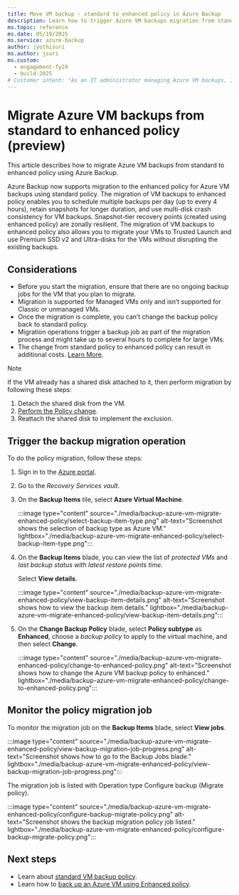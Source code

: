 ```yaml
---
title: Move VM backup - standard to enhanced policy in Azure Backup
description: Learn how to trigger Azure VM backups migration from standard  policy to enhanced policy, and then monitor the configuration backup migration job.
ms.topic: reference
ms.date: 05/19/2025
ms.service: azure-backup
author: jyothisuri
ms.author: jsuri
ms.custom:
  - engagement-fy24
  - build-2025
# Customer intent: "As an IT administrator managing Azure VM backups, I want to migrate Azure Virtual Machine backups from standard to enhanced policy, so that I can improve backup frequency, retention, and disaster recovery capabilities without affecting existing backup operations."
---
```


# Migrate Azure VM backups from standard  to enhanced policy (preview)

This article describes how to migrate Azure VM backups from standard to enhanced policy using Azure Backup.

Azure Backup now supports migration to the enhanced policy for Azure VM backups using standard policy. The migration of VM backups to enhanced policy enables you to schedule multiple backups per day (up to every 4 hours), retain snapshots for longer duration, and use multi-disk crash consistency for VM backups. Snapshot-tier recovery points (created using enhanced policy) are zonally resilient. The migration of VM backups to enhanced policy also allows you to migrate your VMs to Trusted Launch and use Premium SSD v2 and Ultra-disks for the VMs without disrupting the existing backups.

## Considerations

- Before you start the migration, ensure that there are no ongoing backup jobs for the VM that you plan to migrate.
- Migration is supported for Managed VMs only and isn’t supported for Classic or unmanaged VMs.
- Once the migration is complete, you can’t change the backup policy back to standard policy.
- Migration operations trigger a backup job as part of the migration process and might take up to several hours to complete for large VMs.
- The change from standard policy to enhanced policy can result in additional costs. [Learn More](backup-instant-restore-capability.md#cost-impact).

>[!Note]
> If the VM already has a shared disk attached to it, then perform migration by following these steps:
>1. Detach the shared disk from the VM.
>2. [Perform the Policy change](#trigger-the-backup-migration-operation).
>3. Reattach the shared disk to implement the exclusion.

## Trigger the backup migration operation

To do the policy migration, follow these steps:

1. Sign in to the [Azure portal](https://portal.azure.com/).

2. Go to the *Recovery Services vault*.

3. On the **Backup Items** tile, select **Azure Virtual Machine**.

   :::image type="content" source="./media/backup-azure-vm-migrate-enhanced-policy/select-backup-item-type.png" alt-text="Screenshot shows the selection of backup type as Azure VM." lightbox="./media/backup-azure-vm-migrate-enhanced-policy/select-backup-item-type.png":::

4. On the **Backup Items** blade, you can view the list of *protected VMs* and *last backup status with latest restore points time*.

   Select **View details**.

   :::image type="content" source="./media/backup-azure-vm-migrate-enhanced-policy/view-backup-item-details.png" alt-text="Screenshot shows how to view the backup item details." lightbox="./media/backup-azure-vm-migrate-enhanced-policy/view-backup-item-details.png":::

5. On the **Change Backup Policy** blade, select **Policy subtype** as **Enhanced**, choose a *backup policy* to apply to the virtual machine, and then select **Change**.

   :::image type="content" source="./media/backup-azure-vm-migrate-enhanced-policy/change-to-enhanced-policy.png" alt-text="Screenshot shows how to change the Azure VM backup policy to enhanced." lightbox="./media/backup-azure-vm-migrate-enhanced-policy/change-to-enhanced-policy.png":::

## Monitor the policy migration job

To monitor the migration job on the **Backup Items** blade, select **View jobs**.

:::image type="content" source="./media/backup-azure-vm-migrate-enhanced-policy/view-backup-migration-job-progress.png" alt-text="Screenshot shows how to go to the Backup Jobs blade." lightbox="./media/backup-azure-vm-migrate-enhanced-policy/view-backup-migration-job-progress.png":::

The migration job is listed with Operation type Configure backup (Migrate policy).

:::image type="content" source="./media/backup-azure-vm-migrate-enhanced-policy/configure-backup-migrate-policy.png" alt-text="Screenshot shows the backup migration policy job listed." lightbox="./media/backup-azure-vm-migrate-enhanced-policy/configure-backup-migrate-policy.png":::

## Next steps

- Learn about [standard VM backup policy](backup-during-vm-creation.md#create-a-vm-with-backup-configuration).
- Learn how to [back up an Azure VM using Enhanced policy](backup-azure-vms-enhanced-policy.md).

